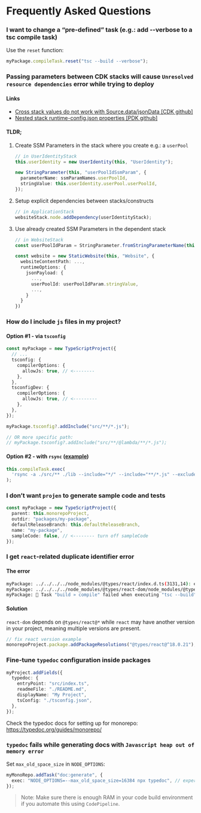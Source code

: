 # Frequently Asked Questions

### I want to change a “pre-defined” task (e.g.: add --verbose to a tsc compile task)

Use the `reset` function:

```ts
myPackage.compileTask.reset("tsc --build --verbose");
```

### Passing parameters between CDK stacks will cause `Unresolved resource dependencies` error while trying to deploy

#### Links

- [Cross stack values do not work with Source.data/jsonData [CDK github]](https://github.com/aws/aws-cdk/issues/19257)
- [Nested stack runtime-config.json properties [PDK github]](https://github.com/aws/aws-pdk/issues/84)

#### TLDR;

1. Create SSM Parameters in the stack where you create e.g.: a `userPool`

   ```ts
   // in UserIdentityStack
   this.userIdentity = new UserIdentity(this, "UserIdentity");

   new StringParameter(this, "userPoolIdSsmParam", {
     parameterName: ssmParamNames.userPoolId,
     stringValue: this.userIdentity.userPool.userPoolId,
   });
   ```

2. Setup explicit dependencies between stacks/constructs

   ```ts
   // in ApplicationStack
   websiteStack.node.addDependency(userIdentityStack);
   ```

3. Use already created SSM Parameters in the dependent stack

   ```ts
   // in WebsiteStack
   const userPoolIdParam = StringParameter.fromStringParameterName(this, "userPoolIdSsmParam", ssmParamNames.userPoolId);

   const website = new StaticWebsite(this, "Website", {
     websiteContentPath: ...,
     runtimeOptions: {
       jsonPayload: {
         ...,
         userPoolId: userPoolIdParam.stringValue,
         ...,
       }
     }
   })
   ```

### How do I include `js` files in my project?

#### Option #1 - via `tsconfig`

```ts
const myPackage = new TypeScriptProject({
  // ...
  tsconfig: {
    compilerOptions: {
      allowJs: true, // <--------
    },
  },
  tsconfigDev: {
    compilerOptions: {
      allowJs: true, // <---------
    },
  },
});

myPackage.tsconfig?.addInclude("src/**/*.js");

// OR more specific path:
// myPackage.tsconfig?.addInclude("src/**/@lambda/**/*.js");
```

#### Option #2 - with `rsync` ([example](https://github.com/aws/aws-pdk/blob/392fb8c483a99123d4e8a8b6b95b5aa7ecb014b8/private/projects/monorepo-project.ts#L39))

```ts
this.compileTask.exec(
  'rsync -a ./src/** ./lib --include="*/" --include="**/*.js" --exclude="*" --prune-empty-dirs'
);
```

### I don’t want `projen` to generate sample code and tests

```ts
const myPackage = new TypeScriptProject({
  parent: this.monorepoProject,
  outdir: "packages/my-package",
  defaultReleaseBranch: this.defaultReleaseBranch,
  name: "my-package",
  sampleCode: false, // <-------- turn off sampleCode
});
```

### I get `react`-related duplicate identifier error

#### The error

```bash
myPackage: ../../../../node_modules/@types/react/index.d.ts(3131,14): error TS2300: Duplicate identifier 'LibraryManagedAttributes'.
myPackage: ../../../../node_modules/@types/react-dom/node_modules/@types/react/index.d.ts(3131,14): error TS2300: Duplicate identifier 'LibraryManagedAttributes'.
myPackage: 👾 Task "build » compile" failed when executing "tsc --build" (cwd: /Users/<user>/projects/myProject/packages/myPackage/generated/typescript)
```

#### Solution

`react-dom` depends on `@types/react@*` while `react` may have another version in your project, meaning multiple versions are present.

```ts
// fix react version example
monorepoProject.package.addPackageResolutions("@types/react@^18.0.21");
```

### Fine-tune `typedoc` configuration inside packages

```ts
myProject.addFields({
  typedoc: {
    entryPoint: "src/index.ts",
    readmeFile: "./README.md",
    displayName: "My Project",
    tsConfig: "./tsconfig.json",
  },
});
```

Check the typedoc docs for setting up for monorepo: <https://typedoc.org/guides/monorepo/>

### `typedoc` fails while generating docs with `Javascript heap out of memory error`

Set `max_old_space_size` in `NODE_OPTIONS`:

```ts
myMonoRepo.addTask("doc:generate", {
  exec: "NODE_OPTIONS=--max_old_space_size=16384 npx typedoc", // experiment with the value needed
});
```

> Note: Make sure there is enough RAM in your code build environment if you automate this using `CodePipeline`.
